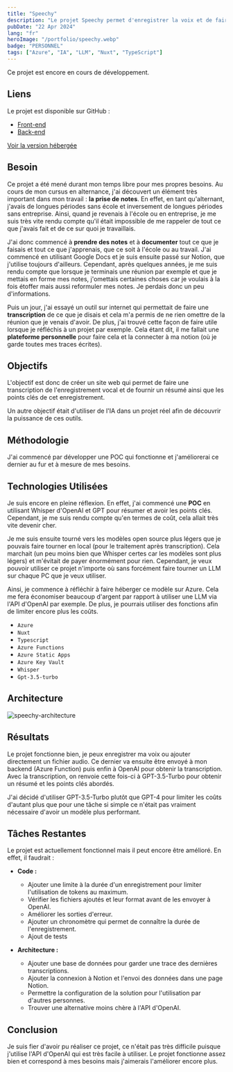 ```yaml
---
title: "Speechy"
description: "Le projet Speechy permet d'enregistrer la voix et de faire une transcription de ce qui a été dit ainsi qu'un résumé avec les points clés abordés."
pubDate: "22 Apr 2024"
lang: "fr"
heroImage: "/portfolio/speechy.webp"
badge: "PERSONNEL"
tags: ["Azure", "IA", "LLM", "Nuxt", "TypeScript"]
---
```


Ce projet est encore en cours de développement.

## Liens
Le projet est disponible sur GitHub : 
* [Front-end](https://github.com/IssamSisbane/speechy-frontend)
* [Back-end](https://github.com/IssamSisbane/speechy-backend)

[Voir la version hébergée](https://speechy.snzprojects.tech/)

## Besoin
Ce projet a été mené durant mon temps libre pour mes propres besoins. Au cours de mon cursus en alternance, j'ai découvert un élément très important dans mon travail : **la prise de notes**. En effet, en tant qu'alternant, j'avais de longues périodes sans école et inversement de longues périodes sans entreprise. Ainsi, quand je revenais à l'école ou en entreprise, je me suis très vite rendu compte qu'il était impossible de me rappeler de tout ce que j'avais fait et de ce sur quoi je travaillais.

J'ai donc commencé à **prendre des notes** et à **documenter** tout ce que je faisais et tout ce que j'apprenais, que ce soit à l'école ou au travail. J'ai commencé en utilisant Google Docs et je suis ensuite passé sur Notion, que j'utilise toujours d'ailleurs. Cependant, après quelques années, je me suis rendu compte que lorsque je terminais une réunion par exemple et que je mettais en forme mes notes, j'omettais certaines choses car je voulais à la fois étoffer mais aussi reformuler mes notes. Je perdais donc un peu d'informations.

Puis un jour, j'ai essayé un outil sur internet qui permettait de faire une **transcription** de ce que je disais et cela m'a permis de ne rien omettre de la réunion que je venais d'avoir. De plus, j'ai trouvé cette façon de faire utile lorsque je réfléchis à un projet par exemple. Cela étant dit, il me fallait une **plateforme personnelle** pour faire cela et la connecter à ma notion (où je garde toutes mes traces écrites).

## Objectifs
L'objectif est donc de créer un site web qui permet de faire une transcription de l'enregistrement vocal et de fournir un résumé ainsi que les points clés de cet enregistrement.

Un autre objectif était d'utiliser de l'IA dans un projet réel afin de découvrir la puissance de ces outils.

## Méthodologie
J'ai commencé par développer une POC qui fonctionne et j'améliorerai ce dernier au fur et à mesure de mes besoins.

## Technologies Utilisées
Je suis encore en pleine réflexion. En effet, j'ai commencé une **POC** en utilisant Whisper d'OpenAI et GPT pour résumer et avoir les points clés. Cependant, je me suis rendu compte qu'en termes de coût, cela allait très vite devenir cher.

Je me suis ensuite tourné vers les modèles open source plus légers que je pouvais faire tourner en local (pour le traitement après transcription). Cela marchait (un peu moins bien que Whisper certes car les modèles sont plus légers) et m'évitait de payer énormément pour rien. Cependant, je veux pouvoir utiliser ce projet n'importe où sans forcément faire tourner un LLM sur chaque PC que je veux utiliser.

Ainsi, je commence à réfléchir à faire héberger ce modèle sur Azure. Cela me fera économiser beaucoup d'argent par rapport à utiliser une LLM via l'API d'OpenAI par exemple. De plus, je pourrais utiliser des fonctions afin de limiter encore plus les coûts.

* `Azure`
* `Nuxt`
* `Typescript`
* `Azure Functions`
* `Azure Static Apps`
* `Azure Key Vault`
* `Whisper`
* `Gpt-3.5-turbo`

## **Architecture**
![speechy-architecture](/portfolio/speechy-architecture.png)

## Résultats
Le projet fonctionne bien, je peux enregistrer ma voix ou ajouter directement un fichier audio. Ce dernier va ensuite être envoyé à mon backend (Azure Function) puis enfin à OpenAI pour obtenir la transcription. Avec la transcription, on renvoie cette fois-ci à GPT-3.5-Turbo pour obtenir un résumé et les points clés abordés. 

J'ai décidé d'utiliser GPT-3.5-Turbo plutôt que GPT-4 pour limiter les coûts d'autant plus que pour une tâche si simple ce n'était pas vraiment nécessaire d'avoir un modèle plus performant.

## Tâches Restantes
Le projet est actuellement fonctionnel mais il peut encore être amélioré. En effet, il faudrait :

* **Code :**
    * Ajouter une limite à la durée d'un enregistrement pour limiter l'utilisation de tokens au maximum.
    * Vérifier les fichiers ajoutés et leur format avant de les envoyer à OpenAI.
    * Améliorer les sorties d'erreur.
    * Ajouter un chronomètre qui permet de connaître la durée de l'enregistrement.
    * Ajout de tests
    
* **Architecture :**
    * Ajouter une base de données pour garder une trace des dernières transcriptions.
    * Ajouter la connexion à Notion et l'envoi des données dans une page Notion.
    * Permettre la configuration de la solution pour l'utilisation par d'autres personnes.
    * Trouver une alternative moins chère à l'API d'OpenAI.

## Conclusion
Je suis fier d'avoir pu réaliser ce projet, ce n'était pas très difficile puisque j'utilise l'API d'OpenAI qui est très facile à utiliser. Le projet fonctionne assez bien et correspond à mes besoins mais j'aimerais l'améliorer encore plus.
